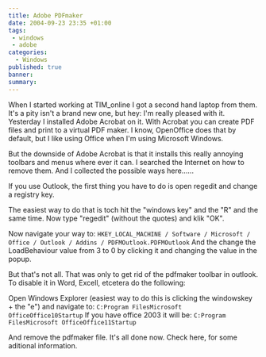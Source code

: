 ```yaml
---
title: Adobe PDFmaker
date: 2004-09-23 23:35 +01:00
tags:
 - windows
 - adobe
categories:
  - Windows
published: true
banner: 
summary:
---
```

When I started working at TIM_online I got a second hand laptop from them. It's a pity isn't a brand new one, but hey: I'm really pleased with it.
Yesterday I installed Adobe Acrobat on it. With Acrobat you can create PDF files and print to a virtual PDF maker. I know, OpenOffice does that by default, but I like using Office when I'm using Microsoft Windows.

But the downside of Adobe Acrobat is that it installs this really annoying toolbars and menus where ever it can. I searched the Internet on how to remove them. And I collected the possible ways here......

If you use Outlook, the first thing you have to do is open regedit and change a registry key.

The easiest way to do that is toch hit the "windows key" and the "R" and the same time. Now type "regedit" (without the quotes) and klik "OK".

Now navigate your way to:
`HKEY_LOCAL_MACHINE / Software / Microsoft / Office / Outlook / Addins / PDFMOutlook.PDFMOutlook`
And the change the LoadBehaviour value from 3 to 0 by clicking it and changing the value in the popup.

But that's not all. That was only to get rid of the pdfmaker toolbar in outlook. To disable it in Word, Excell, etcetera do the following:

Open Windows Explorer (easiest way to do this is clicking the windowskey + the "e") and navigate to:
`C:Program FilesMicrosoft OfficeOffice10Startup`
If you have office 2003 it will be:
`C:Program FilesMicrosoft OfficeOffice11Startup`

And remove the pdfmaker file. It's all done now.
Check here, for some aditional information.